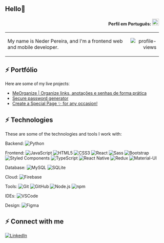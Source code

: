 ## Hello👋

<div align="right">

#### Perfil em Português: [<kbd><img title="Portugues" alt="Portugues" src="https://img.icons8.com/color/48/000000/brazil.png" width="22"></kbd>](https://github.com/Nedpereira/Nedpereira/blob/main/README.md)

</div>

<table width="100%">
  <tr>
    <td width="80%">
      <p>My name is Neder Pereira, and I'm a frontend web and mobile developer.</p>
    </td>
    <td width="20%" align="right">
      <img src="https://komarev.com/ghpvc/?username=Nedpereira&color=blue" alt="profile-views" />
    </td>
  </tr>
</table>

## ⚡ Portfólio

<span style="font-family: 'Roboto', sans-serif; font-size: 14px;">Here are some of my live projects:</span>

- [MeOrganize | Organize links, anotações e senhas de forma prática](https://meorganize.com.br/)
- [Secure password generator](https://securepwd.com/)
- [Create a Special Page ✨ for any occasion!](https://www.paginaespecial.com/)

## ⚡ Technologies

These are some of the technologies and tools I work with:

Backend: 
![Python](https://img.shields.io/badge/-Python-3776AB?style=flat-square&logo=python&logoColor=white)

Frontend:
![JavaScript](https://img.shields.io/badge/-JavaScript-black?style=flat-square&logo=javascript)
![HTML5](https://img.shields.io/badge/-HTML5-E34F26?style=flat-square&logo=html5&logoColor=white)
![CSS3](https://img.shields.io/badge/-CSS3-1572B6?style=flat-square&logo=css3)
![React](https://img.shields.io/badge/-React-61DAFB?style=flat-square&logo=react&logoColor=white)
![Sass](https://img.shields.io/badge/-Sass-CC6699?style=flat-square&logo=sass&logoColor=white)
![Bootstrap](https://img.shields.io/badge/-Bootstrap-563D7C?style=flat-square&logo=bootstrap)
![Styled Components](https://img.shields.io/badge/-Styled_Components-DB7093?style=flat-square&logo=styled-components&logoColor=white)
![TypeScript](https://img.shields.io/badge/-TypeScript-007ACC?style=flat-square&logo=typescript&logoColor=white)
![React Native](https://img.shields.io/badge/-React_Native-61DAFB?style=flat-square&logo=react&logoColor=white)
![Redux](https://img.shields.io/badge/-Redux-764ABC?style=flat-square&logo=redux&logoColor=white)
![Material-UI](https://img.shields.io/badge/-Material--UI-0081CB?style=flat-square&logo=material-ui&logoColor=white)

Database:
![MySQL](https://img.shields.io/badge/-MySQL-4479A1?style=flat-square&logo=mysql&logoColor=white)
![SQLite](https://img.shields.io/badge/-SQLite-003B57?style=flat-square&logo=sqlite&logoColor=white)

Cloud:
![Firebase](https://img.shields.io/badge/Firebase-FFCA28?style=flat-square&logo=firebase&logoColor=white)

Tools:
![Git](https://img.shields.io/badge/-Git-black?style=flat-square&logo=git)
![GitHub](https://img.shields.io/badge/-GitHub-181717?style=flat-square&logo=github)
![Node.js](https://img.shields.io/badge/-Node.js-339933?style=flat-square&logo=node.js&logoColor=white)
![npm](https://img.shields.io/badge/-npm-CB3837?style=flat-square&logo=npm&logoColor=white)

IDEs:
![VSCode](https://img.shields.io/badge/-VSCode-007ACC?style=flat-square&logo=visual-studio-code&logoColor=white)

Design:
![Figma](https://img.shields.io/badge/-Figma-F24E1E?style=flat-square&logo=figma&logoColor=white)

## ⚡ Connect with me

[![LinkedIn](https://img.shields.io/badge/-LinkedIn-0077B5?style=flat-square&logo=linkedin&logoColor=white)](https://www.linkedin.com/in/nederpereira/)


